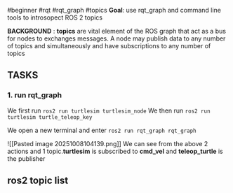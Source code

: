 #beginner #rqt #rqt_graph #topics
**Goal**: use rqt_graph and command line tools to introsopect ROS 2 topics

**BACKGROUND** : **topics** are vital element of the ROS graph that act as a bus for nodes to exchanges messages.
A node may publish data to any number of topics and simultaneously and have subscriptions to any number of topics

## TASKS
### 1. run rqt_graph
We first run  `ros2 run turtlesim turtlesim_node`
We then  run `ros2 run turtlesim turtle_teleop_key`

We open a new terminal and enter 
`ros2 run rqt_graph rqt_graph`

![[Pasted image 20251008104139.png]]
We can see from the above 2 actions and 1 topic.**turtlesim** is subscribed to **cmd_vel** and **teleop_turtle** is the publisher

## ros2 topic list
